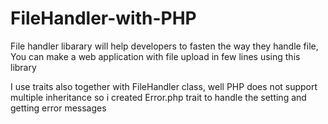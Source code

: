 # FileHandler-with-PHP
<p>File handler libarary will help developers to fasten the way they handle file, You can make a web application with file upload in few lines using this library</p>

<p>I use traits also together with FileHandler class, well PHP does not support multiple inheritance so i created Error.php trait to handle the setting and getting error messages</p>
